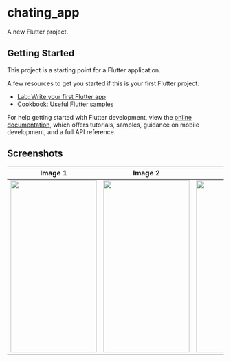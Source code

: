 # chating_app

A new Flutter project.

## Getting Started

This project is a starting point for a Flutter application.

A few resources to get you started if this is your first Flutter project:

- [Lab: Write your first Flutter app](https://docs.flutter.dev/get-started/codelab)
- [Cookbook: Useful Flutter samples](https://docs.flutter.dev/cookbook)

For help getting started with Flutter development, view the
[online documentation](https://docs.flutter.dev/), which offers tutorials,
samples, guidance on mobile development, and a full API reference.
## Screenshots

| Image 1 | Image 2 | Image 3 | Image 4 | Image 4 |
|---------|---------|---------|---------|---------|
| <img src="https://github.com/rajbha9/chating_app/assets/135328342/bcaea13a-b1d3-42c4-9e34-21cd3bd543d3" width="200" height="400"> | <img src="https://github.com/rajbha9/chating_app/assets/135328342/187d00bd-4249-4643-98e9-93c898e05a28" width="200" height="400"> | <img src="https://github.com/rajbha9/chating_app/assets/135328342/4a0037cd-634e-4a65-a3a5-01121bb1e7fe" width="200" height="400"> | <img src="https://github.com/rajbha9/chating_app/assets/135328342/66730059-c8bc-48ec-aa97-71cac8092c75" width="200" height="400"> | <img src="https://github.com/rajbha9/chating_app/assets/135328342/e2d213b5-e42c-4298-a2dc-8c12d9a47221" width="200" height="400"> | <img src="https://github.com/rajbha9/chating_app/assets/135328342/ebeecd5f-b9e6-4205-a59f-fce732aa5011" width="200" height="400"> | <img src="https://github.com/rajbha9/chating_app/assets/135328342/46008add-37ce-420e-b604-6050656d3b5e" width="200" height="400"> | <img src="https://github.com/rajbha9/chating_app/assets/135328342/15b75310-5632-4c55-ab6e-37d878a3b105" width="200" height="400"> | <img src="https://github.com/rajbha9/chating_app/assets/135328342/ce475406-f1c3-4d77-8913-40ee04183745" width="200" height="400">

